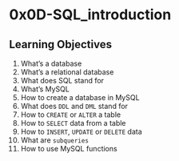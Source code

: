 # 0x0D-SQL_introduction

## Learning Objectives
1. What’s a database
2. What’s a relational database
3. What does SQL stand for
4. What’s MySQL
5. How to create a database in MySQL
6. What does `DDL` and `DML` stand for
7. How to `CREATE` or `ALTER` a table
8. How to `SELECT` data from a table
9. How to `INSERT`, `UPDATE` or `DELETE` data
10. What are `subqueries`
11. How to use MySQL functions